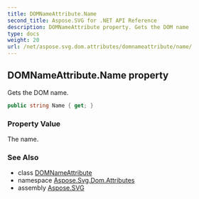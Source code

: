 ```yaml
---
title: DOMNameAttribute.Name
second_title: Aspose.SVG for .NET API Reference
description: DOMNameAttribute property. Gets the DOM name
type: docs
weight: 20
url: /net/aspose.svg.dom.attributes/domnameattribute/name/
---
```

## DOMNameAttribute.Name property

Gets the DOM name.

```csharp
public string Name { get; }
```

### Property Value

The name.

### See Also

* class [DOMNameAttribute](../)
* namespace [Aspose.Svg.Dom.Attributes](../../domnameattribute/)
* assembly [Aspose.SVG](../../../)
